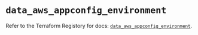 # `data_aws_appconfig_environment`

Refer to the Terraform Registory for docs: [`data_aws_appconfig_environment`](https://registry.terraform.io/providers/hashicorp/aws/5.12.0/docs/data-sources/appconfig_environment).
